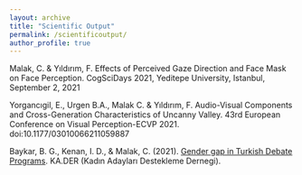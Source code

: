 ```yaml
---
layout: archive
title: "Scientific Output"
permalink: /scientificoutput/
author_profile: true
---
```



Malak, C. & Yıldırım, F. Effects of Perceived Gaze Direction and Face Mask on Face Perception. CogSciDays 2021, Yeditepe University, Istanbul, September 2, 2021

Yorgancıgil, E., Urgen B.A., Malak C. & Yıldırım, F. Audio-Visual Components and Cross-Generation Characteristics of Uncanny Valley. 43rd European Conference on Visual Perception-ECVP 2021. doi:10.1177/03010066211059887

Baykar, B. G., Kenan, I. D., & Malak, C. (2021). [Gender gap in Turkish Debate Programs](https://www.academia.edu/49345901/TV_Tartışmalarında_Cinsiyetler_Arası_Uçurum). KA.DER (Kadın Adayları Destekleme Dernegi).

<!---
 {% if author.googlescholar %}
 You can also find my articles on <u><a href="{{author.googlescholar}}">my Google Scholar profile</a>.</u>
 {% endif %}
 {% include base_path %}
 {% for post in site.publications reversed %}
 {% include archive-single.html %}
 {% endfor %}
 --->
